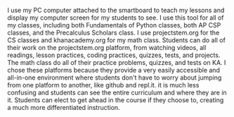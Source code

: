 I use my PC computer attached to the smartboard to teach my lessons and display my computer screen for my students to see. I use this tool for all of my classes,
including both Fundamentals of Python classes, both AP CSP classes, and the Precalculus Scholars class. I use projectstem.org for the CS classes and khanacademy.org
for my math class. Students can do all of their work on the projectstem.org platform, from watching videos, all readings, lesson practices, coding practices, quizzes,
tests, and projects.
The math class do all of their practice problems, quizzes, and tests on KA.
I chose these platforms because they provide a very easily accessible and all-in-one environment where students don't have to worry about jumping from one platform
to another, like github and repl.it. it is much less confusing and students can see the entire curriculum and where they are in it.
Students can elect to get ahead in the course if they choose to, creating a much more differentiated instruction.
